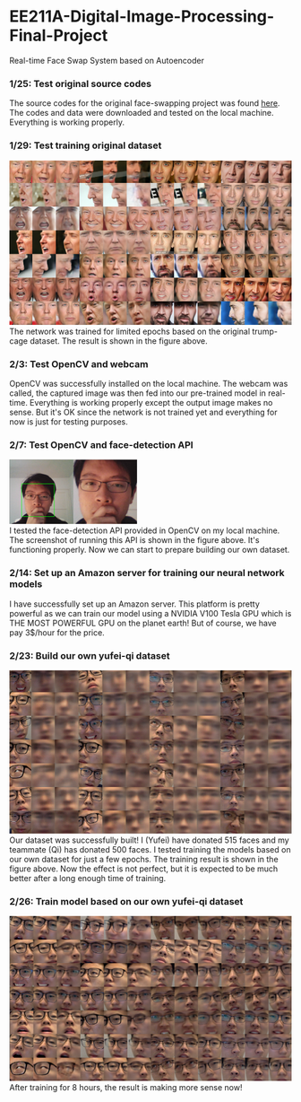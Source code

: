 # EE211A-Digital-Image-Processing-Final-Project
Real-time Face Swap System based on Autoencoder
  
  
### 1/25: Test original source codes
The source codes for the original face-swapping project was found [here](https://github.com/joshua-wu/deepfakes_faceswap/).
The codes and data were downloaded and tested on the local machine. Everything is working properly.
  
  
### 1/29: Test training original dataset
![alt text](https://github.com/YufeiHu/EE211A-Digital-Image-Processing-Final-Project/blob/master/trump-cage.png)  
The network was trained for limited epochs based on the original trump-cage dataset. The result is shown in the figure above.
  
  
### 2/3: Test OpenCV and webcam
OpenCV was successfully installed on the local machine.
The webcam was called, the captured image was then fed into our pre-trained model in real-time. Everything is working properly except the output image makes no sense. But it's OK since the network is not trained yet and everything for now is just for testing purposes.
  
  
### 2/7: Test OpenCV and face-detection API
![alt text](https://github.com/YufeiHu/EE211A-Digital-Image-Processing-Final-Project/blob/master/face-shot.png)  
I tested the face-detection API provided in OpenCV on my local machine. The screenshot of running this API is shown in the figure above. It's functioning properly. Now we can start to prepare building our own dataset.
  
  
### 2/14: Set up an Amazon server for training our neural network models
I have successfully set up an Amazon server. This platform is pretty powerful as we can train our model using a NVIDIA V100 Tesla GPU which is THE MOST POWERFUL GPU on the planet earth! But of course, we have pay 3$/hour for the price.
  
  
### 2/23: Build our own yufei-qi dataset
![alt text](https://github.com/YufeiHu/EE211A-Digital-Image-Processing-Final-Project/blob/master/yufei-qi.png)  
Our dataset was successfully built! I (Yufei) have donated 515 faces and my teammate (Qi) has donated 500 faces. I tested training the models based on our own dataset for just a few epochs. The training result is shown in the figure above. Now the effect is not perfect, but it is expected to be much better after a long enough time of training.


### 2/26: Train model based on our own yufei-qi dataset
![alt text](https://github.com/YufeiHu/EE211A-Digital-Image-Processing-Final-Project/blob/master/yufei-qi2.png)  
After training for 8 hours, the result is making more sense now!
